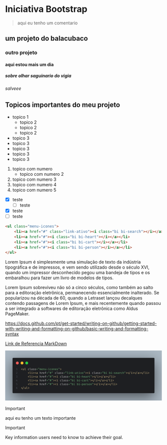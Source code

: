 # Iniciativa Bootstrap
> aqui eu tenho um comentario

## um projeto do balacubaco
### outro projeto
#### aqui estou mais um dia
##### sobre olhar saguinario do vigia
###### salveee

## Topicos importantes do meu projeto

- topico 1
    - topico 2
    - topico 2
    - topico 2
- topico 3
- topico 3
- topico 3
- topico 3
- topico 3

1. topico com numero
    - topico com numero 2
1. topico com numero 3
1. topico com numero 4
1. topico com numero 5

- [x] teste
    - [ ] teste
- [x] teste
- [ ] teste

```html
<ul class="menu-icones">
    <li><a href="#" class="link-ativo"><i class="bi bi-search"></i></a></li>
    <li><a href="#"><i class="bi bi-heart"></i></a></li>
    <li><a href="#"><i class="bi bi-cart"></i></a></li>
    <li><a href="#"><i class="bi bi-person"></i></a></li>
</ul>
```

Lorem Ipsum é simplesmente uma simulação de texto da indústria tipográfica e de impressos, e vem sendo utilizado desde o século XVI, quando um impressor desconhecido pegou uma bandeja de tipos e os embaralhou para fazer um livro de modelos de tipos. 

Lorem Ipsum sobreviveu não só a cinco séculos, como também ao salto para a editoração eletrônica, permanecendo essencialmente inalterado. Se popularizou na década de 60, quando a Letraset lançou decalques contendo passagens de Lorem Ipsum, e mais recentemente quando passou a ser integrado a softwares de editoração eletrônica como Aldus PageMaker.


https://docs.github.com/pt/get-started/writing-on-github/getting-started-with-writing-and-formatting-on-github/basic-writing-and-formatting-syntax

[Link de Referencia MarkDown](https://docs.github.com/pt/get-started/writing-on-github/getting-started-with-writing-and-formatting-on-github/basic-writing-and-formatting-syntax)

![imagem do header](./img/doc/menu-icons.png)


> [!IMPORTANT]
> aqui eu tenho um texto importante


> [!IMPORTANT]
> Key information users need to know to achieve their goal.